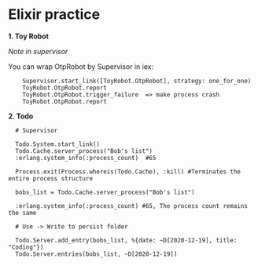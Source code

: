 # Elixir practice

**1. Toy Robot**

*Note in supervisor*

You can wrap OtpRobot by Supervisor in iex:  
``` 
    Supervisor.start_link([ToyRobot.OtpRobot], strategy: one_for_one)  
    ToyRobot.OtpRobot.report  
    ToyRobot.OtpRobot.trigger_failure  => make process crash  
    ToyRobot.OtpRobot.report   
```


**2. Todo**

```
  # Supervisor 

  Todo.System.start_link()
  Todo.Cache.server_process("Bob's list")
  :erlang.system_info(:process_count)  #65

  Process.exit(Process.whereis(Todo.Cache), :kill) #Terminates the entire process structure

  bobs_list = Todo.Cache.server_process("Bob's list")

  :erlang.system_info(:process_count) #65, The process count remains the same

  # Use -> Write to persist folder
  
  Todo.Server.add_entry(bobs_list, %{date: ~D[2020-12-19], title: "Coding"})
  Todo.Server.entries(bobs_list, ~D[2020-12-19])
```




